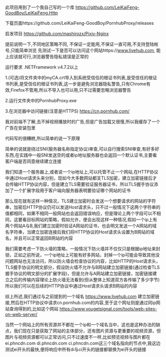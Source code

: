 此项目用到了一个我自己写的一个库 https://github.com/LeiKaiFeng-GoodBoy/LeiKaiFeng.Http

下载页面https://github.com/LeiKaiFeng-GoodBoy/PornhubProxy/releases

启发项目
https://github.com/mashirozx/Pixiv-Nginx

提前说明一下,不同地区策略不同, 不保证一定能用,不保证一直可用,不支持登陆帐号,只能简单浏览
先测试一下是否可以访问这个网站https://www.livehub.com, 能上应该就可行,浏览器警告隐私错误是正常的

运行要求
.NETFramework v4.7.2以上

1.(可选)将文件夹中的myCA.crt导入到系统受信任的根证书列表,是受信任的根证书列表,是受信任的根证书列表,这一步是避免浏览器隐私警告,只有Chrome有效,Firefox不管用,所以不导入也可以用,只不过需要忽略浏览器警告

2.运行文件夹中的PornhubProxy.exe

3.在浏览器中访问链接(注意是HTTPS) https://cn.pornhub.com/


我对前端不了解,去不掉视频播放时的广告,但是广告加载又很慢,所以我缓存了一个广告在安装包里

代码写的很糟糕,所以简单的说一下原理

简单的说就是绕过SNI(服务器名称指定协议)审查,可以自行搜索SNI审查,有好多好东西,在实践中一般SNI发送空的或者ip地址服务器也会返回一个默认证书,主要看客户端是否同意继续建立连接

我们知道一个服务器上,或者说一个ip地址上,可以托管不止一个网站,在HTTP协议中通过Host请求头来分别，现如今大多数网站都支TLS加密，建立加密链接后才会传输HTTP协议内容，但是建立TLS需要验证服务器证书，所以TLS握手协议添加了一个扩展字段用于客户端向服务器表明要验证哪个网站的证书

那么现在就有这样一种情况，TLS建立加密时会发送一个想要请求的网站的字符串，加密后HTTP协议仍可以发送Host请求头，只不过一般情况下这两个字符串的值都相同，如果不相同一般网站也会返回错误响应，但是理论上两个字段可以不相同，这要看目标网站的策略，假如允许，便会出现这样一种情况,假如一个ip上有两个网站A与B,我们建立加密时验证A网站的证书，也会明文发送一个A网站的域名字符串，当建立加密连接后我们将HTTP协议的Host请求头设置为B网站的域名，并且可以正常返回B网站的内容

我们需要考虑一下防火墙的策略，一般情况下防火墙并不仅仅只是根据ip地址来封锁，正如之前所说，一个ip地址上可能有好多网站，封掉一个ip可能会导致其他没问题网站也无法访问，所以防火墙会检查协议的内容，比如HTTP的Host请求头，TLS握手协议的明文部分，假设防火墙不允许与B网站建立加密链接(通过检查TLS握手协议的明文部分的扩展字段)，但是允许与A网站建立加密链接，加密链接建立之后的传输内容理论上防火墙无法看到(但从整体上知道双方各传输了多少字节)所以我们可以在后续的HTTP协议中通过Host请求头请求B网站的内容

综上所述,我们通过与之前提到的一个域名 https://www.livehub.com 建立加密链接,然后在HTTP协议中请求cn.pornhub.com的内容,至于这个网址则是通过同ip网站查询得到的,比如这个网站 https://www.yougetsignal.com/tools/web-sites-on-web-server/ 

当然一个网站上的所有资源并不都在一个ip和一个域名当中，这也是这种办法的缺点，我们现在只是获取了网站的主体部分，还有图片资源与更重要的视频资源，但图片与视频资源都可以正常访问,只不过速度不一样,比如预览视频与图片都在 ei.phncdn.com  di.phncdn.com  ci.phncdn.com这三个域名指向的节点中,我这边测试ei开头的最快,便将响应中所有di与ci开头的链接都替换为ei开头的链接
